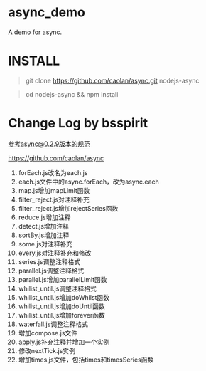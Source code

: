 async_demo
==========

A demo for async.

INSTALL
===========================

> git clone https://github.com/caolan/async.git nodejs-async

> cd  nodejs-async && npm install

Change Log by bsspirit
===================================

参考async@0.2.9版本的规范

https://github.com/caolan/async

1. forEach.js改名为each.js
2. each.js文件中的async.forEach，改为async.each
3. map.js增加mapLimit函数
4. filter_reject.js对注释补充
5. filter_reject.js增加rejectSeries函数
6. reduce.js增加注释
7. detect.js增加注释
8. sortBy.js增加注释
9. some.js对注释补充
10. every.js对注释补充和修改
11. series.js调整注释格式
12. parallel.js调整注释格式
13. parallel.js增加parallelLimit函数
14. whilist_until.js调整注释格式
15. whilist_until.js增加doWhilst函数
16. whilist_until.js增加doUntil函数
17. whilist_until.js增加forever函数
18. waterfall.js调整注释格式
19. 增加compose.js文件
20. apply.js补充注释并增加一个实例
21. 修改nextTick.js实例
22. 增加times.js文件，包括times和timesSeries函数


